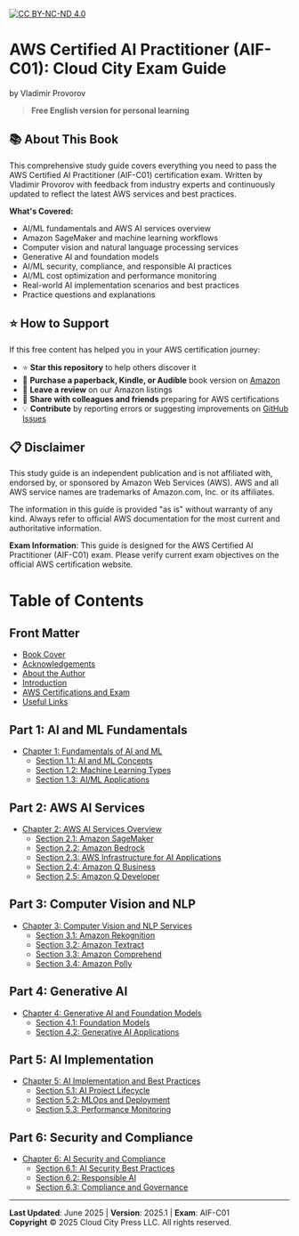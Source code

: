 [![CC BY-NC-ND 4.0](https://img.shields.io/badge/License-CC%20BY--NC--ND%204.0-lightgrey.svg)](http://creativecommons.org/licenses/by-nc-nd/4.0/)

# AWS Certified AI Practitioner (AIF-C01): Cloud City Exam Guide
by Vladimir Provorov

> **Free English version for personal learning** 

## 📚 About This Book

This comprehensive study guide covers everything you need to pass the AWS Certified AI Practitioner (AIF-C01) certification exam. 
Written by Vladimir Provorov with feedback from industry experts and continuously updated to reflect the latest AWS services and best practices. 

**What's Covered:**
- AI/ML fundamentals and AWS AI services overview
- Amazon SageMaker and machine learning workflows
- Computer vision and natural language processing services
- Generative AI and foundation models
- AI/ML security, compliance, and responsible AI practices
- AI/ML cost optimization and performance monitoring
- Real-world AI implementation scenarios and best practices
- Practice questions and explanations

## ⭐ How to Support

If this free content has helped you in your AWS certification journey:

- ⭐ **Star this repository** to help others discover it
- 🛒 **Purchase a paperback, Kindle, or Audible** book version on [Amazon](https://a.co/d/4FJdTNT)
- 📝 **Leave a review** on our Amazon listings
- 🔗 **Share with colleagues and friends** preparing for AWS certifications
- 💡 **Contribute** by reporting errors or suggesting improvements on [GitHub Issues](https://github.com/CloudCityPress/aws-aif-c01/issues)

## 📋 Disclaimer

This study guide is an independent publication and is not affiliated with, endorsed by, or sponsored by Amazon Web Services (AWS). AWS and all AWS service names are trademarks of Amazon.com, Inc. or its affiliates.

The information in this guide is provided "as is" without warranty of any kind. Always refer to official AWS documentation for the most current and authoritative information.

**Exam Information**: This guide is designed for the AWS Certified AI Practitioner (AIF-C01) exam. Please verify current exam objectives on the official AWS certification website.

# Table of Contents

## Front Matter
- [Book Cover](english/00_00_BookCover.md)
- [Acknowledgements](english/00_30_Acknowledgements.md)
- [About the Author](english/00_40_About_the_author.md)
- [Introduction](english/00_50_Introduction.md)
- [AWS Certifications and Exam](english/00_60_AWS_Certifications_and_exam.md)
- [Useful Links](english/00_55_Links.md)

## Part 1: AI and ML Fundamentals
- [Chapter 1: Fundamentals of AI and ML](english/10_00_Fundamentals_of_AI_and_ML.md)
  - [Section 1.1: AI and ML Concepts](english/10_10_AI_and_ML_Concepts.md)
  - [Section 1.2: Machine Learning Types](english/10_20_Machine_Learning_Types.md)
  - [Section 1.3: AI/ML Applications](english/10_30_AI_ML_Applications.md)

## Part 2: AWS AI Services
- [Chapter 2: AWS AI Services Overview](english/20_00_AWS_AI_Services_Overview.md)
  - [Section 2.1: Amazon SageMaker](english/20_10_Amazon_SageMaker.md)
  - [Section 2.2: Amazon Bedrock](english/20_20_Amazon_Bedrock.md)
  - [Section 2.3: AWS Infrastructure for AI Applications](english/20_30_AWS_Infrastructure_for_AI_Apps.md.md)
  - [Section 2.4: Amazon Q Business](english/20_40_Amazon_Q_Business.md)
  - [Section 2.5: Amazon Q Developer](english/20_50_Amazon_Q_Developer.md)
  
## Part 3: Computer Vision and NLP
- [Chapter 3: Computer Vision and NLP Services](english/30_00_Computer_Vision_and_NLP_Services.md)
  - [Section 3.1: Amazon Rekognition](english/30_10_Amazon_Rekognition.md)
  - [Section 3.2: Amazon Textract](english/30_20_Amazon_Textract.md)
  - [Section 3.3: Amazon Comprehend](english/30_30_Amazon_Comprehend.md)
  - [Section 3.4: Amazon Polly](english/30_40_Amazon_Polly.md)

## Part 4: Generative AI
- [Chapter 4: Generative AI and Foundation Models](english/40_00_Generative_AI_and_Foundation_Models.md)
  - [Section 4.1: Foundation Models](english/40_10_Foundation_Models.md)
  - [Section 4.2: Generative AI Applications](english/40_20_Generative_AI_Applications.md)

## Part 5: AI Implementation
- [Chapter 5: AI Implementation and Best Practices](english/50_00_AI_Implementation_and_Best_Practices.md)
  - [Section 5.1: AI Project Lifecycle](english/50_10_AI_Project_Lifecycle.md)
  - [Section 5.2: MLOps and Deployment](english/50_20_MLOps_and_Deployment.md)
  - [Section 5.3: Performance Monitoring](english/50_30_Performance_Monitoring.md)

## Part 6: Security and Compliance
- [Chapter 6: AI Security and Compliance](english/60_00_AI_Security_and_Compliance.md)
  - [Section 6.1: AI Security Best Practices](english/60_10_AI_Security_Best_Practices.md)
  - [Section 6.2: Responsible AI](english/60_20_Responsible_AI.md)
  - [Section 6.3: Compliance and Governance](english/60_30_Compliance_and_Governance.md)

---

**Last Updated**: June 2025 | **Version**: 2025.1 | **Exam**: AIF-C01  
**Copyright** © 2025 Cloud City Press LLC. All rights reserved.
